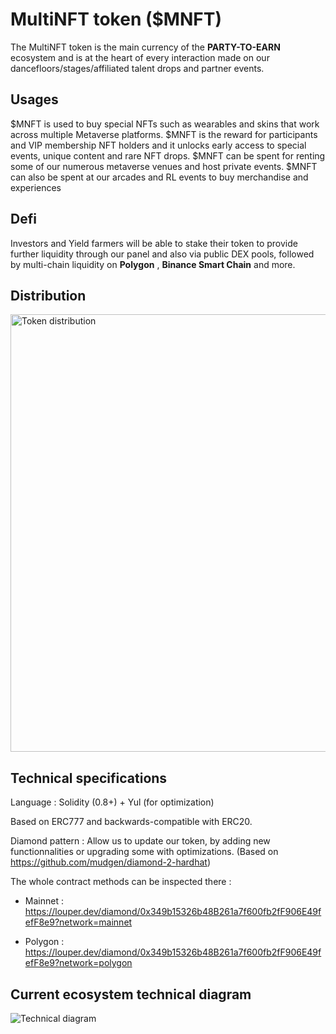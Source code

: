 # MultiNFT token ($MNFT)
The MultiNFT token is the main currency of the **PARTY-TO-EARN** ecosystem and is at the heart of every interaction made on our dancefloors/stages/affiliated talent drops and partner events.


## Usages

$MNFT is used to buy special NFTs such as wearables and skins that work across multiple Metaverse platforms.
$MNFT is the reward for participants and VIP membership NFT holders and it unlocks early access to special events, unique content and rare NFT drops.
$MNFT can be spent for renting some of our numerous metaverse venues and host private events.
$MNFT can also be spent at our arcades and RL events to buy merchandise and experiences


## Defi

Investors and Yield farmers will be able to stake their token to provide further liquidity through our panel and also via public DEX pools, followed by multi-chain liquidity on **Polygon** , **Binance Smart Chain** and more.


## Distribution
<img alt="Token distribution" src="https://www.multinft.io/_next/image?url=/_next/static/media/circularDiagram.6949a20b.png&w=1920&q=75" width='700px'></img>


## Technical specifications

Language : Solidity (0.8+) + Yul (for optimization)

Based on ERC777 and backwards-compatible with ERC20.

Diamond pattern : Allow us to update our token, by adding new functionnalities or upgrading some with optimizations. (Based on https://github.com/mudgen/diamond-2-hardhat)

The whole contract methods can be inspected there :

- Mainnet : https://louper.dev/diamond/0x349b15326b48B261a7f600fb2fF906E49fefF8e9?network=mainnet

- Polygon : https://louper.dev/diamond/0x349b15326b48B261a7f600fb2fF906E49fefF8e9?network=polygon


## Current ecosystem technical diagram 

![Technical diagram](https://assets.multinft.io/Diagrams/DiagramTech1.png)
